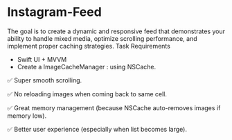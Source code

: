 # Instagram-Feed
The goal is to create a dynamic and responsive feed that demonstrates your ability to handle mixed media, optimize scrolling performance, and implement proper caching strategies. Task Requirements


- Swift UI + MVVM 
- Create a ImageCacheManager : using NSCache.

✅ Super smooth scrolling.

✅ No reloading images when coming back to same cell.

✅ Great memory management (because NSCache auto-removes images if memory low).

✅ Better user experience (especially when list becomes large).



